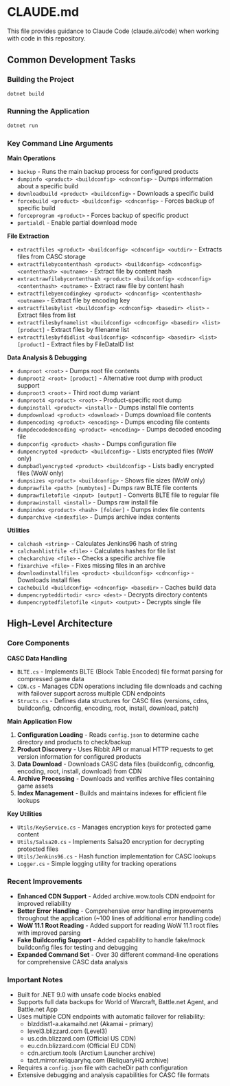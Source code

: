 # CLAUDE.md

This file provides guidance to Claude Code (claude.ai/code) when working with code in this repository.

## Common Development Tasks

### Building the Project
```bash
dotnet build
```

### Running the Application
```bash
dotnet run
```

### Key Command Line Arguments

**Main Operations**
- `backup` - Runs the main backup process for configured products
- `dumpinfo <product> <buildconfig> <cdnconfig>` - Dumps information about a specific build
- `downloadbuild <product> <buildconfig>` - Downloads a specific build
- `forcebuild <product> <buildconfig> <cdnconfig>` - Forces backup of specific build
- `forceprogram <product>` - Forces backup of specific product
- `partialdl` - Enable partial download mode

**File Extraction**
- `extractfiles <product> <buildconfig> <cdnconfig> <outdir>` - Extracts files from CASC storage
- `extractfilebycontenthash <product> <buildconfig> <cdnconfig> <contenthash> <outname>` - Extract file by content hash
- `extractrawfilebycontenthash <product> <buildconfig> <cdnconfig> <contenthash> <outname>` - Extract raw file by content hash
- `extractfilebyencodingkey <product> <cdnconfig> <contenthash> <outname>` - Extract file by encoding key
- `extractfilesbylist <buildconfig> <cdnconfig> <basedir> <list>` - Extract files from list
- `extractfilesbyfnamelist <buildconfig> <cdnconfig> <basedir> <list> [product]` - Extract files by filename list
- `extractfilesbyfdidlist <buildconfig> <cdnconfig> <basedir> <list> [product]` - Extract files by FileDataID list

**Data Analysis & Debugging**
- `dumproot <root>` - Dumps root file contents
- `dumproot2 <root> [product]` - Alternative root dump with product support
- `dumproot3 <root>` - Third root dump variant
- `dumproot4 <product> <root>` - Product-specific root dump
- `dumpinstall <product> <install>` - Dumps install file contents
- `dumpdownload <product> <download>` - Dumps download file contents
- `dumpencoding <product> <encoding>` - Dumps encoding file contents
- `dumpdecodedencoding <product> <encoding>` - Dumps decoded encoding file
- `dumpconfig <product> <hash>` - Dumps configuration file
- `dumpencrypted <product> <buildconfig>` - Lists encrypted files (WoW only)
- `dumpbadlyencrypted <product> <buildconfig>` - Lists badly encrypted files (WoW only)
- `dumpsizes <product> <buildconfig>` - Shows file sizes (WoW only)
- `dumprawfile <path> [numbytes]` - Dumps raw BLTE file contents
- `dumprawfiletofile <input> [output]` - Converts BLTE file to regular file
- `dumprawinstall <install>` - Dumps raw install file
- `dumpindex <product> <hash> [folder]` - Dumps index file contents
- `dumparchive <indexfile>` - Dumps archive index contents

**Utilities**
- `calchash <string>` - Calculates Jenkins96 hash of string
- `calchashlistfile <file>` - Calculates hashes for file list
- `checkarchive <file>` - Checks a specific archive file
- `fixarchive <file>` - Fixes missing files in an archive
- `downloadinstallfiles <product> <buildconfig> <cdnconfig>` - Downloads install files
- `cachebuild <buildconfig> <cdnconfig> <basedir>` - Caches build data
- `dumpencrypteddirtodir <src> <dest>` - Decrypts directory contents
- `dumpencryptedfiletofile <input> <output>` - Decrypts single file

## High-Level Architecture

### Core Components

**CASC Data Handling**
- `BLTE.cs` - Implements BLTE (Block Table Encoded) file format parsing for compressed game data
- `CDN.cs` - Manages CDN operations including file downloads and caching with failover support across multiple CDN endpoints
- `Structs.cs` - Defines data structures for CASC files (versions, cdns, buildconfig, cdnconfig, encoding, root, install, download, patch)

**Main Application Flow**
1. **Configuration Loading** - Reads `config.json` to determine cache directory and products to check/backup
2. **Product Discovery** - Uses Ribbit API or manual HTTP requests to get version information for configured products
3. **Data Download** - Downloads CASC data files (buildconfig, cdnconfig, encoding, root, install, download) from CDN
4. **Archive Processing** - Downloads and verifies archive files containing game assets
5. **Index Management** - Builds and maintains indexes for efficient file lookups

**Key Utilities**
- `Utils/KeyService.cs` - Manages encryption keys for protected game content
- `Utils/Salsa20.cs` - Implements Salsa20 encryption for decrypting protected files
- `Utils/Jenkins96.cs` - Hash function implementation for CASC lookups
- `Logger.cs` - Simple logging utility for tracking operations

### Recent Improvements
- **Enhanced CDN Support** - Added archive.wow.tools CDN endpoint for improved reliability
- **Better Error Handling** - Comprehensive error handling improvements throughout the application (~100 lines of additional error handling code)
- **WoW 11.1 Root Reading** - Added support for reading WoW 11.1 root files with improved parsing
- **Fake Buildconfig Support** - Added capability to handle fake/mock buildconfig files for testing and debugging
- **Expanded Command Set** - Over 30 different command-line operations for comprehensive CASC data analysis

### Important Notes
- Built for .NET 9.0 with unsafe code blocks enabled
- Supports full data backups for World of Warcraft, Battle.net Agent, and Battle.net App
- Uses multiple CDN endpoints with automatic failover for reliability:
  - blzddist1-a.akamaihd.net (Akamai - primary)
  - level3.blizzard.com (Level3)
  - us.cdn.blizzard.com (Official US CDN)
  - eu.cdn.blizzard.com (Official EU CDN)
  - cdn.arctium.tools (Arctium Launcher archive)
  - tact.mirror.reliquaryhq.com (ReliquaryHQ archive)
- Requires a `config.json` file with cacheDir path configuration
- Extensive debugging and analysis capabilities for CASC file formats